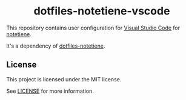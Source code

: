 <h1 align="center">dotfiles-notetiene-vscode</h1>

This repository contains user configuration for [Visual Studio Code](https://code.visualstudio.com/) for [notetiene](https://github.com/notetiene).

It's a dependency of [dotfiles-notetiene](https://github.com/notetiene/dotfiles-notetiene).

## License
This project is licensed under the MIT license.

See [LICENSE](./LICENSE) for more information.
